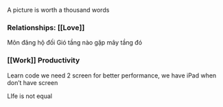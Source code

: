 A picture is worth a thousand words

### Relationships: [[Love]]

Môn đăng hộ đối
Gió tầng nào gặp mây tầng đó

### [[Work]] Productivity

Learn code we need 2 screen for better performance, we have iPad when don’t have screen

LIfe is not equal